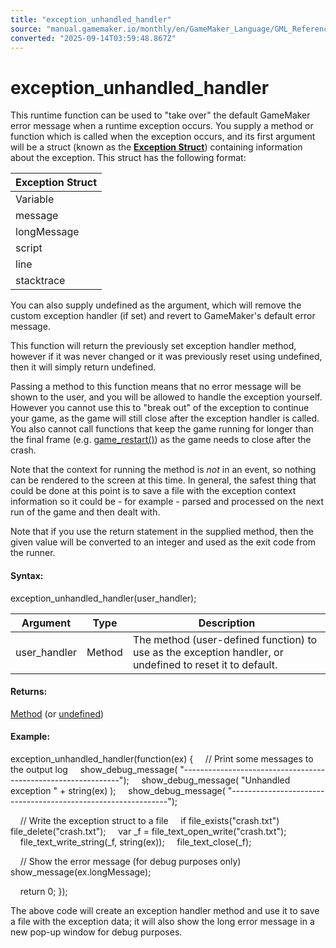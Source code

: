 ```yaml
---
title: "exception_unhandled_handler"
source: "manual.gamemaker.io/monthly/en/GameMaker_Language/GML_Reference/Debugging/exception_unhandled_handler.htm"
converted: "2025-09-14T03:59:48.867Z"
---
```


# exception\_unhandled\_handler

This runtime function can be used to "take over" the default GameMaker error message when a runtime exception occurs. You supply a method or function which is called when the exception occurs, and its first argument will be a struct (known as the **[Exception Struct](exception_unhandled_handler.md)**) containing information about the exception. This struct has the following format:

| Exception Struct |
| --- |
| Variable | Type | Description |
| message | String | A short message for the exception |
| longMessage | String | A longer message for the exception |
| script | String | A string that describes where the exception came from |
| line | Real | The line number where the exception came from |
| stacktrace | Array of Strings | An array of strings that is the callstack for the frame when the exception was generated |

You can also supply undefined as the argument, which will remove the custom exception handler (if set) and revert to GameMaker's default error message.

This function will return the previously set exception handler method, however if it was never changed or it was previously reset using undefined, then it will simply return undefined.

Passing a method to this function means that no error message will be shown to the user, and you will be allowed to handle the exception yourself. However you cannot use this to "break out" of the exception to continue your game, as the game will still close after the exception handler is called. You also cannot call functions that keep the game running for longer than the final frame (e.g. [game\_restart()](../General_Game_Control/game_restart.md)) as the game needs to close after the crash.

Note that the context for running the method is _not_ in an event, so nothing can be rendered to the screen at this time. In general, the safest thing that could be done at this point is to save a file with the exception context information so it could be - for example - parsed and processed on the next run of the game and then dealt with.

Note that if you use the return statement in the supplied method, then the given value will be converted to an integer and used as the exit code from the runner.

#### Syntax:

exception\_unhandled\_handler(user\_handler);

| Argument | Type | Description |
| --- | --- | --- |
| user_handler | Method | The method (user-defined function) to use as the exception handler, or undefined to reset it to default. |

#### Returns:

[Method](../../GML_Overview/Method_Variables.md) (or [undefined](../../GML_Overview/Data_Types.md))

#### Example:

exception\_unhandled\_handler(function(ex)
{
    // Print some messages to the output log
    show\_debug\_message( "--------------------------------------------------------------");
    show\_debug\_message( "Unhandled exception " + string(ex) );
    show\_debug\_message( "--------------------------------------------------------------");

    // Write the exception struct to a file
    if file\_exists("crash.txt") file\_delete("crash.txt");
    var \_f = file\_text\_open\_write("crash.txt");
    file\_text\_write\_string(\_f, string(ex));
    file\_text\_close(\_f);

    // Show the error message (for debug purposes only)
    show\_message(ex.longMessage);

    return 0;
});

The above code will create an exception handler method and use it to save a file with the exception data; it will also show the long error message in a new pop-up window for debug purposes.